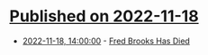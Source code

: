 # [Published on 2022-11-18](index.md)

* [2022-11-18, 14:00:00](https://news.slashdot.org/story/22/11/18/1352233/fred-brooks-has-died?utm_source=rss1.0mainlinkanon&utm_medium=feed) - [Fred Brooks Has Died](https://news.slashdot.org/story/22/11/18/1352233/fred-brooks-has-died?utm_source=rss1.0mainlinkanon&utm_medium=feed)

